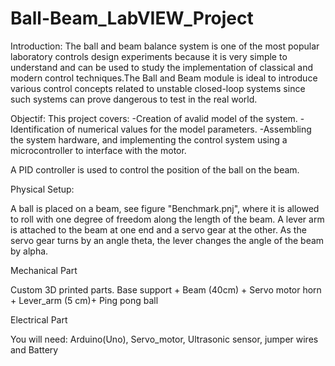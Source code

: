 # Ball-Beam_LabVIEW_Project

Introduction:
The ball and beam balance system is one of the most popular laboratory controls design experiments because it is very simple to understand and can be used to study the implementation of classical and modern control techniques.The Ball and Beam module is ideal to introduce various control concepts related to unstable closed-loop systems since such systems can prove dangerous to test in the real world.

Objectif:
This project covers:
-Creation of avalid model of the system.
-Identification of numerical values for the model parameters. 
-Assembling the system hardware, and implementing the control system using a microcontroller to interface with the motor. 

A PID controller is used to control the position of the ball on the beam.

Physical Setup:

A ball is placed on a beam, see figure "Benchmark.pnj", where it is allowed to roll with one degree of freedom along the length of the beam. A lever arm is attached to the beam at one end and a servo gear at the other. As the servo gear turns by an angle theta, the lever changes the angle of the beam by alpha.


Mechanical Part

Custom 3D printed parts. Base support  +  Beam (40cm) + Servo motor horn + Lever_arm (5 cm)+ Ping pong ball

Electrical Part

You will need: Arduino(Uno), Servo_motor, Ultrasonic sensor, jumper wires and Battery

